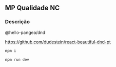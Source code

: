 ## MP Qualidade NC

### Descrição
@hello-pangea/dnd

https://github.com/dudestein/react-beautiful-dnd-pt


```bash
npm i
```

```bash	
npm run dev

```
